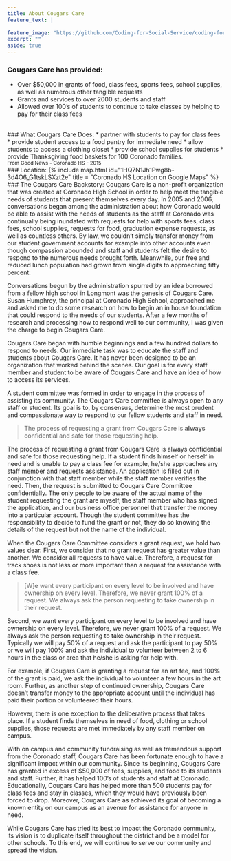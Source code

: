 ```yaml
---
title: About Cougars Care
feature_text: | 
 
feature_image: "https://github.com/Coding-for-Social-Service/coding-for-social-service.github.io/blob/master/assets/images/Group-photo2.jpg?raw=true"
excerpt: ""
aside: true
---
```


### Cougars Care has provided:

* Over $50,000 in grants of food, class fees, sports fees, school supplies, as well as numerous other tangible requests
* Grants and services to over 2000 students and staff
* Allowed over 100’s of students to continue to take classes by helping to pay for their class fees
<br>
### What Cougars Care Does: 
* partner with students to pay for class fees
* provide student access to a food pantry for immediate need
* allow students to access a clothing closet 
* provide school supplies for students 
* provide Thanksgiving food baskets for 100 Coronado families.<br>
<small> From Good News - Coronado HS - 2015 </small>
<br>
### Location:
{% include map.html id="1HQ7N1Jh1Pwg8b-3d4O6_G1tskLSXzt2e" title = "Coronado HS Location on Google Maps" %}
### The Cougars Care Backstory:
Cougars Care is a non-profit organization that was created at Coronado High School in order to help meet the tangible needs of students that present themselves every day.  In 2005 and 2006, conversations began among the administration about how Coronado would be able to assist with the needs of students as the staff at Coronado was continually being inundated with requests for help with sports fees, class fees, school supplies, requests for food, graduation expense requests, as well as countless others.  By law, we couldn’t simply transfer money from our student government accounts for example into other accounts even though compassion abounded and staff and students felt the desire to respond to the numerous needs brought forth.  Meanwhile, our free and reduced lunch population had grown from single digits to approaching fifty percent. 

Conversations begun by the administration spurred by an idea borrowed from a fellow high school in Longmont was the genesis of Cougars Care.  Susan Humphrey, the principal at Coronado High School, approached me and asked me to do some research on how to begin an in house foundation that could respond to the needs of our students.  After a few months of research and processing how to respond well to our community, I was given the charge to begin Cougars Care. 

Cougars Care began with humble beginnings and a few hundred dollars to respond to needs.  Our immediate task was to educate the staff and students about Cougars Care.  It has never been designed to be an organization that worked behind the scenes.  Our goal is for every staff member and student to be aware of Cougars Care and have an idea of how to access its services. 

A student committee was formed in order to engage in the process of assisting its community.  The Cougars Care committee is always open to any staff or student.  Its goal is to, by consensus, determine the most prudent and compassionate way to respond to our fellow students and staff in need. 

> The process of requesting a grant from Cougars Care is **always** confidential and safe for those requesting help.

The process of requesting a grant from Cougars Care is always confidential and safe for those requesting help.  If a student finds himself or herself in need and is unable to pay a class fee for example, he/she approaches any staff member and requests assistance.  An application is filled out in conjunction with that staff member while the staff member verifies the need.  Then, the request is submitted to Cougars Care Committee confidentially.  The only people to be aware of the actual name of the student requesting the grant are myself, the staff member who has signed the application, and our business office personnel that transfer the money into a particular account.  Though the student committee has the responsibility to decide to fund the grant or not, they do so knowing the details of the request but not the name of the individual. 

When the Cougars Care Committee considers a grant request, we hold two values dear.  First, we consider that no grant request has greater value than another.  We consider all requests to have value.  Therefore, a request for track shoes is not less or more important than a request for assistance with a class fee.

> [W]e want every participant on every level to be involved and have ownership on every level. Therefore, we never grant 100% of a request.  We always ask the person requesting to take ownership in their request.

Second, we want every participant on every level to be involved and have ownership on every level. Therefore, we never grant 100% of a request.  We always ask the person requesting to take ownership in their request.  Typically we will pay 50% of a request and ask the participant to pay 50% or we will pay 100% and ask the individual to volunteer between 2 to 6 hours in the class or area that he/she is asking for help with.

For example, if Cougars Care is granting a request for an art fee, and 100% of the grant is paid, we ask the individual to volunteer a few hours in the art room.  Further, as another step of continued ownership, Cougars Care doesn’t transfer money to the appropriate account until the individual has paid their portion or volunteered their hours. 

However, there is one exception to the deliberative process that takes place.  If a student finds themselves in need of food, clothing or school supplies, those requests are met immediately by any staff member on campus. 

With on campus and community fundraising as well as tremendous support from the Coronado staff, Cougars Care has been fortunate enough to have a significant impact within our community.  Since its beginning, Cougars Care has granted in excess of $50,000 of fees, supplies, and food to its students and staff.  Further, it has helped 100’s of students and staff at Coronado.  Educationally, Cougars Care has helped more than 500 students pay for class fees and stay in classes, which they would have previously been forced to drop.  Moreover, Cougars Care as achieved its goal of becoming a known entity on our campus as an avenue for assistance for anyone in need. 

While Cougars Care has tried its best to impact the Coronado community, its vision is to duplicate itself throughout the district and be a model for other schools.  To this end, we will continue to serve our community and spread the vision.





